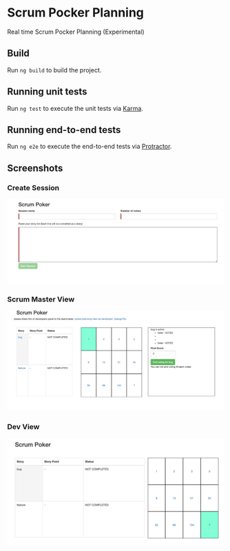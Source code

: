 # Scrum Pocker Planning

Real time Scrum Pocker Planning (Experimental)

## Build

Run `ng build` to build the project.

## Running unit tests

Run `ng test` to execute the unit tests via [Karma](https://karma-runner.github.io).

## Running end-to-end tests

Run `ng e2e` to execute the end-to-end tests via [Protractor](http://www.protractortest.org/).

## Screenshots

### Create Session
![alt text](https://github.com/erbilsilik/scrum-poker-planning-web/blob/master/create-session.png)

### Scrum Master View

![alt text](https://github.com/erbilsilik/scrum-poker-planning-web/blob/master/scrum-master-view.png)

### Dev View

![alt text](https://github.com/erbilsilik/scrum-poker-planning-web/blob/master/scrum-dev-view.png)
